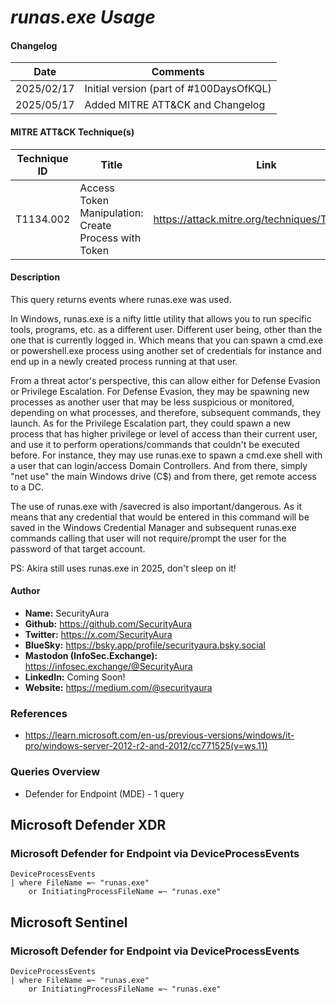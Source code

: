 # *runas.exe Usage*

#### Changelog

| Date | Comments |
|---|---|
| 2025/02/17 | Initial version (part of #100DaysOfKQL) |
| 2025/05/17 | Added MITRE ATT&CK and Changelog |

#### MITRE ATT&CK Technique(s)

| Technique ID | Title    | Link    |
| ---  | --- | --- |
| T1134.002 | Access Token Manipulation: Create Process with Token | https://attack.mitre.org/techniques/T1134/002/ |

#### Description

This query returns events where runas.exe was used.

In Windows, runas.exe is a nifty little utility that allows you to run specific tools, programs, etc. as a different user. Different user being, other than the one that is currently logged in. Which means that you can spawn a cmd.exe or powershell.exe process using another set of credentials for instance and end up in a newly created process running at that user.

From a threat actor's perspective, this can allow either for Defense Evasion or Privilege Escalation. For Defense Evasion, they may be spawning new processes as another user that may be less suspicious or monitored, depending on what processes, and therefore, subsequent commands, they launch. As for the Privilege Escalation part, they could spawn a new process that has higher privilege or level of access than their current user, and use it to perform operations/commands that couldn't be executed before. For instance, they may use runas.exe to spawn a cmd.exe shell with a user that can login/access Domain Controllers. And from there, simply "net use" the main Windows drive (C$) and from there, get remote access to a DC.

The use of runas.exe with /savecred is also important/dangerous. As it means that any credential that would be entered in this command will be saved in the Windows Credential Manager and subsequent runas.exe commands calling that user will not require/prompt the user for the password of that target account.

PS: Akira still uses runas.exe in 2025, don't sleep on it!

#### Author <Optional>
- **Name:** SecurityAura
- **Github:** https://github.com/SecurityAura
- **Twitter:** https://x.com/SecurityAura
- **BlueSky:** https://bsky.app/profile/securityaura.bsky.social
- **Mastodon (InfoSec.Exchange):** https://infosec.exchange/@SecurityAura
- **LinkedIn:** Coming Soon!
- **Website:** https://medium.com/@securityaura

### References ###

- https://learn.microsoft.com/en-us/previous-versions/windows/it-pro/windows-server-2012-r2-and-2012/cc771525(v=ws.11)

### Queries Overview ###

- Defender for Endpoint (MDE) - 1 query

## Microsoft Defender XDR ##
### Microsoft Defender for Endpoint via DeviceProcessEvents ###
```KQL
DeviceProcessEvents
| where FileName =~ "runas.exe"
    or InitiatingProcessFileName =~ "runas.exe"
```
## Microsoft Sentinel ##
### Microsoft Defender for Endpoint via DeviceProcessEvents ###
```KQL
DeviceProcessEvents
| where FileName =~ "runas.exe"
    or InitiatingProcessFileName =~ "runas.exe"
```
